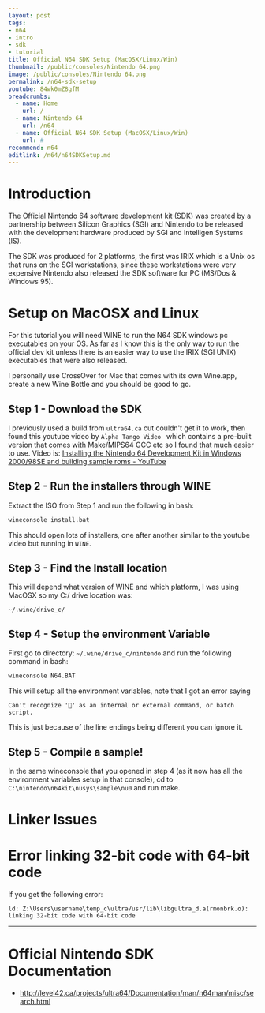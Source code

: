 ```yaml
---
layout: post
tags: 
- n64
- intro
- sdk
- tutorial
title: Official N64 SDK Setup (MacOSX/Linux/Win)
thumbnail: /public/consoles/Nintendo 64.png
image: /public/consoles/Nintendo 64.png
permalink: /n64-sdk-setup
youtube: 84wk0mZ8gfM
breadcrumbs:
  - name: Home
    url: /
  - name: Nintendo 64
    url: /n64
  - name: Official N64 SDK Setup (MacOSX/Linux/Win)
    url: #
recommend: n64
editlink: /n64/n64SDKSetup.md
---
```


# Introduction
The Official Nintendo 64 software development kit (SDK) was created by a partnership between Silicon Graphics (SGI) and Nintendo to be released with the development hardware produced by SGI and Intelligen Systems (IS).

The SDK was produced for 2 platforms, the first was IRIX which is a Unix os that runs on the SGI workstations, since these workstations were very expensive Nintendo also released the SDK software for PC (MS/Dos & Windows 95). 

# Setup on MacOSX and Linux
For this tutorial you will need WINE to run the N64 SDK windows pc executables on your OS. As far as I know this is the only way to run the official dev  kit unless there is an easier way to use the IRIX (SGI UNIX) executables that were also released.

I personally use CrossOver for Mac that comes with its own Wine.app, create a new Wine Bottle and you should be good to go.

## Step 1 - Download the SDK
I previously used a build from `ultra64.ca` cut couldn't get it to work, then found this youtube video by `Alpha Tango Video
` which contains a pre-built version that comes with Make/MIPS64 GCC etc so I found that much easier to use. Video is: [Installing the Nintendo 64 Development Kit in Windows 2000/98SE and building sample roms - YouTube](https://www.youtube.com/watch?v=84wk0mZ8gfM)

## Step 2 - Run the installers through WINE
Extract the ISO from Step 1 and run the following in bash:
```bash
wineconsole install.bat
```

This should open lots of installers, one after another similar to the youtube video but running in `WINE`.

## Step 3 - Find the Install location
This will depend what version of WINE and which platform, I was using MacOSX so my C:/ drive location was:
```
~/.wine/drive_c/
```

## Step 4 - Setup the environment Variable
First go to directory: `~/.wine/drive_c/nintendo` and run the following command in bash:
```bash
wineconsole N64.BAT
```
This will setup all the environment variables, note that I got an error saying 
```
Can't recognize '' as an internal or external command, or batch script.
```
This is just because of the line endings being different you can ignore it.

## Step 5 - Compile a sample!
In the same wineconsole that you opened in step 4 (as it now has all the environment variables setup in that console), cd to `C:\nintendo\n64kit\nusys\sample\nu0` and run make.

# Linker Issues

# Error linking 32-bit code with 64-bit code
If you get the following error:
```
ld: Z:\Users\username\temp_c\ultra/usr/lib\libgultra_d.a(rmonbrk.o): linking 32-bit code with 64-bit code
```

---

# Official Nintendo SDK Documentation
* http://level42.ca/projects/ultra64/Documentation/man/n64man/misc/search.html 
